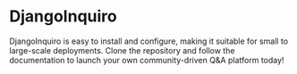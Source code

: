 # DjangoInquiro
DjangoInquiro is easy to install and configure, making it suitable for small to large-scale deployments. Clone the repository and follow the documentation to launch your own community-driven Q&amp;A platform today!
